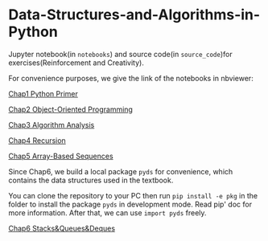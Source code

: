 # Data-Structures-and-Algorithms-in-Python
Jupyter notebook(in `notebooks`) and source code(in `source_code`)for exercises(Reinforcement and Creativity).


For convenience purposes, we give the link of the notebooks in nbviewer:

[Chap1 Python Primer](https://nbviewer.jupyter.org/github/shenxiangzhuang/Data-Structures-and-Algorithms-in-Python/blob/master/notebooks/Chap1%20Python%20Primer.ipynb)

[Chap2 Object-Oriented Programming](https://nbviewer.jupyter.org/github/shenxiangzhuang/Data-Structures-and-Algorithms-in-Python/blob/master/notebooks/Chap2%20Object-Oriented%20Programming.ipynb)

[Chap3 Algorithm Analysis](https://nbviewer.jupyter.org/github/shenxiangzhuang/Data-Structures-and-Algorithms-in-Python/blob/master/notebooks/Chap3%20Algorithm%20Analysis.ipynb)


[Chap4 Recursion](https://nbviewer.jupyter.org/github/shenxiangzhuang/Data-Structures-and-Algorithms-in-Python/blob/master/notebooks/Chap4%20Recursion.ipynb)

[Chap5 Array-Based Sequences](https://nbviewer.jupyter.org/github/shenxiangzhuang/Data-Structures-and-Algorithms-in-Python/blob/master/notebooks/Chap5%20Array-Based%20Sequences.ipynb)

Since Chap6, we build a local package `pyds` for convenience, which contains the
data structures used in the textbook. 

You can clone the repository to your PC then run `pip install -e pkg` in the folder to install the package `pyds` in development mode. Read pip' doc for more information. After that, we can use `import pyds` freely.


[Chap6 Stacks&Queues&Deques](https://nbviewer.jupyter.org/github/shenxiangzhuang/Data-Structures-and-Algorithms-in-Python/blob/master/notebooks/Chap6%20Stacks%26Queues%26Deques.ipynb)
